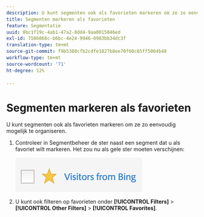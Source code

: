 ```yaml
---
description: U kunt segmenten ook als favorieten markeren om ze zo eenvoudig mogelijk te organiseren.
title: Segmenten markeren als favorieten
feature: Segmentatie
uuid: 0bc1f19c-4ab1-47a2-8dd4-9aa0015846ed
exl-id: 7586066c-b6bc-4e24-9946-0983bb34dc3f
translation-type: tm+mt
source-git-commit: f9b5380cfb2cdfe1827b8ee70f60c65ff5004b48
workflow-type: tm+mt
source-wordcount: '71'
ht-degree: 12%

---
```


# Segmenten markeren als favorieten

U kunt segmenten ook als favorieten markeren om ze zo eenvoudig mogelijk te organiseren.

1. Controleer in Segmentbeheer de ster naast een segment dat u als favoriet wilt markeren. Het zou nu als gele ster moeten verschijnen:

   ![](assets/favorites.png)

1. U kunt ook filteren op favorieten onder **[!UICONTROL Filters]** > **[!UICONTROL Other Filters]** > **[!UICONTROL Favorites]**.
